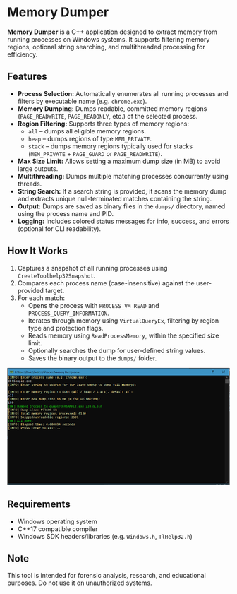 # Memory Dumper

**Memory Dumper** is a C++ application designed to extract memory from running processes on Windows systems. It supports filtering memory regions, optional string searching, and multithreaded processing for efficiency.

## Features

- **Process Selection:** Automatically enumerates all running processes and filters by executable name (e.g. `chrome.exe`).
- **Memory Dumping:** Dumps readable, committed memory regions (`PAGE_READWRITE`, `PAGE_READONLY`, etc.) of the selected process.
- **Region Filtering:** Supports three types of memory regions:
  - `all` – dumps all eligible memory regions.
  - `heap` – dumps regions of type `MEM_PRIVATE`.
  - `stack` – dumps memory regions typically used for stacks (`MEM_PRIVATE` + `PAGE_GUARD` or `PAGE_READWRITE`).
- **Max Size Limit:** Allows setting a maximum dump size (in MB) to avoid large outputs.
- **Multithreading:** Dumps multiple matching processes concurrently using threads.
- **String Search:** If a search string is provided, it scans the memory dump and extracts unique null-terminated matches containing the string.
- **Output:** Dumps are saved as binary files in the `dumps/` directory, named using the process name and PID.
- **Logging:** Includes colored status messages for info, success, and errors (optional for CLI readability).

## How It Works

1. Captures a snapshot of all running processes using `CreateToolhelp32Snapshot`.
2. Compares each process name (case-insensitive) against the user-provided target.
3. For each match:
   - Opens the process with `PROCESS_VM_READ` and `PROCESS_QUERY_INFORMATION`.
   - Iterates through memory using `VirtualQueryEx`, filtering by region type and protection flags.
   - Reads memory using `ReadProcessMemory`, within the specified size limit.
   - Optionally searches the dump for user-defined string values.
   - Saves the binary output to the `dumps/` folder.

<p align="center">
  <img src="IMG/demo.png" alt="Screenshot" width="600"/>
</p>

## Requirements

- Windows operating system
- C++17 compatible compiler
- Windows SDK headers/libraries (e.g. `Windows.h`, `TlHelp32.h`)

## Note

This tool is intended for forensic analysis, research, and educational purposes. Do not use it on unauthorized systems.
